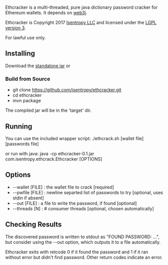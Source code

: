 Ethcracker is a multi-threaded, pure java dictionary password cracker for Ethereum wallets. It depends on [web3j](https://github.com/web3j/web3j). 

Ethcracker is Copyright 2017 [Isentropy LLC](https://isentropy.com) and licensed under the [LGPL version 3](https://www.gnu.org/copyleft/lesser.html).

For lawful use only. 

## Installing
Download the [standalone jar](https://github.com/isentropy/ethcracker/releases/download/v0.1/ethcracker-0.1.jar) or 

### Build from Source

  * git clone https://github.com/isentropy/ethcracker.git
  * cd ethcracker
  * mvn package

The compiled jar will be in the 'target' dir.

## Running
You can use the included wrapper script:
./ethcrack.sh [wallet file] [passwords file]

or run with java:
java -cp ethcracker-0.1.jar com.isentropy.ethcrack.Ethcracker [OPTIONS]

## Options
  * --wallet [FILE] : the wallet file to crack [required]
  * --pwfile [FILE] : newline separted list of passwords to try [optional, uses stdin if absent]
  * --out [FILE] : a file to write the password, if found [optional]
  * --threads [N] : # consumer threads [optional, chosen automatically]

## Checking Results

The discovered password is written to stdout as "FOUND PASSWORD: ...", but consider using the --out option, which outputs it to a file automatically.

Ethcracker exits with retcode 0 if it found the password and 1 if it ran without error but didn't find password. Other return codes indicate an error. 
